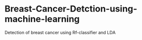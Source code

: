 # Breast-Cancer-Detction-using-machine-learning
Detection of breast cancer using Rf-classifier and LDA

